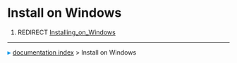 # Install on Windows
1.  REDIRECT [Installing\_on\_Windows](Installing_on_Windows.md)



---
![](images/Right_arrow.png) [documentation index](../README.md) > Install on Windows
